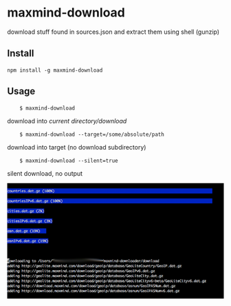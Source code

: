 # maxmind-download
download stuff found in sources.json and extract them using shell (gunzip)

## Install
```
npm install -g maxmind-download
```

## Usage
```
    $ maxmind-download
```
download into *current directory/download* 

```
    $ maxmind-download --target=/some/absolute/path
```
download into target (no download subdirectory)

```
    $ maxmind-download --silent=true
```
silent download, no output

![be a good cat](https://raw.githubusercontent.com/kessler/static/master/maxmind-download.png)
